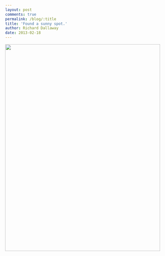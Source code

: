```yaml
---
layout: post
comments: true
permalink: /blog/:title
title: 'Found a sunny spot.'
author: Richard Dallaway
date: 2013-02-18
---
```


<div><a href="http://static.skitters.dallaway.com/IMG_20130218_113743.jpg"><img width="500" src="http://static.skitters.dallaway.com/IMG_20130218_113743.jpg.500.jpg" height="667"></a></div>


  
    

